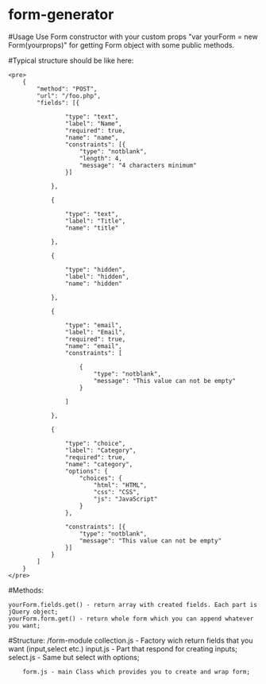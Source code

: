 # form-generator

#Usage
Use Form constructor with your custom props "var yourForm = new Form(yourprops)" for getting Form object with some public methods.


#Typical structure should be like here:

	<pre>
		{
		    "method": "POST",
		    "url": "/foo.php",
		    "fields": [{
		
		            "type": "text",
		            "label": "Name",
		            "required": true,
		            "name": "name",
		            "constraints": [{
		                "type": "notblank",
		                "length": 4,
		                "message": "4 characters minimum"
		            }]
		
		        },
		
		        {
		
		            "type": "text",
		            "label": "Title",
		            "name": "title"
		
		        },
		
		        {
		
		            "type": "hidden",
		            "label": "hidden",
		            "name": "hidden"
		
		        },
		
		        {
		
		            "type": "email",
		            "label": "Email",
		            "required": true,
		            "name": "email",
		            "constraints": [
		
		                {
		                    "type": "notblank",
		                    "message": "This value can not be empty"
		                }
		
		            ]
		
		        },
		
		        {
		
		            "type": "choice",
		            "label": "Category",
		            "required": true,
		            "name": "category",
		            "options": {
		                "choices": {
		                    "html": "HTML",
		                    "css": "CSS",
		                    "js": "JavaScript"
		                }
		            },
		
		            "constraints": [{
		                "type": "notblank",
		                "message": "This value can not be empty"
		            }]
		        }
		    ]
		}
	</pre>


#Methods:

	yourForm.fields.get() - return array with created fields. Each part is jQuery object;
	yourForm.form.get() - return whole form which you can append whatever you want;
	
#Structure:
	/form-module
		collection.js - Factory wich return fields that you want (input,select etc.)
		input.js - Part that respond for creating inputs;
		select.js - Same but select with options;

		form.js - main Class which provides you to create and wrap form;